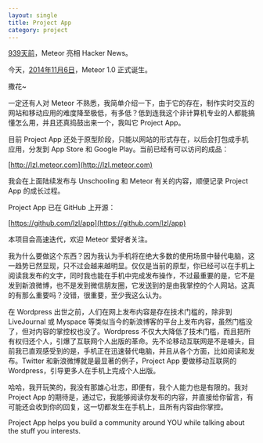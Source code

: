 ```yaml
---
layout: single
title: Project App
category: project
---
```


[939天前](https://news.ycombinator.com/item?id=3824908)，Meteor 亮相 Hacker News。

今天，[2014年11月6日](http://meteorday.com/)，Meteor 1.0 正式诞生。

撒花~

一定还有人对 Meteor 不熟悉，我简单介绍一下，由于它的存在，制作实时交互的网站和移动应用的难度降至极低，有多低？低到连我这个非计算机专业的人都能搞懂怎么用，并且还真捣鼓出来一个，我叫它 Project App。

目前 Project App 还处于原型阶段，只能以网站的形式存在，以后会打包成手机应用，分发到 App Store 和 Google Play。当前已经有可以访问的成品：

[http://lzl.meteor.com](http://lzl.meteor.com)

我会在上面陆续发布与 Unschooling 和 Meteor 有关的内容，顺便记录 Project App 的成长过程。

Project App 已在 GitHub 上开源：

[https://github.com/lzl/app](https://github.com/lzl/app)

本项目会高速迭代，欢迎 Meteor 爱好者关注。

我为什么要做这个东西？因为我认为手机将在绝大多数的使用场景中替代电脑，这一趋势已然显现，只不过会越来越明显。仅仅是当前的原型，你已经可以在手机上阅读我发布的文字，同时我也能在手机中完成发布操作，不过最重要的是，它不是发到新浪微博，也不是发到微信朋友圈，它发送到的是由我掌控的个人网站。这真的有那么重要吗？没错，很重要，至少我这么认为。

在 Wordpress 出世之前，人们在网上发布内容是存在技术门槛的，除非到 LiveJournal 或 Myspace 等类似当今的新浪博客的平台上发布内容，虽然门槛没了，但对内容的掌控权也没了。Wordpress 不仅大大降低了技术门槛，而且把所有权归还个人，引爆了互联网个人出版的革命。先不论移动互联网是不是噱头，目前我已直观感受到的是，手机正在迅速替代电脑，并且从各个方面，比如阅读和发布。Twitter 和新浪微博就是最显著的例子，Project App 要做移动互联网的 Wordpress，引导更多人在手机上完成个人出版。

哈哈，我开玩笑的，我没有那雄心壮志，即便有，我个人能力也是有限的。我对 Project App 的期待是，通过它，我能够阅读你发布的内容，并直接给你留言，有可能还会收到你的回复，这一切都发生在手机上，且所有内容由你掌控。

Project App helps you build a community around YOU while talking about the stuff you interests.
